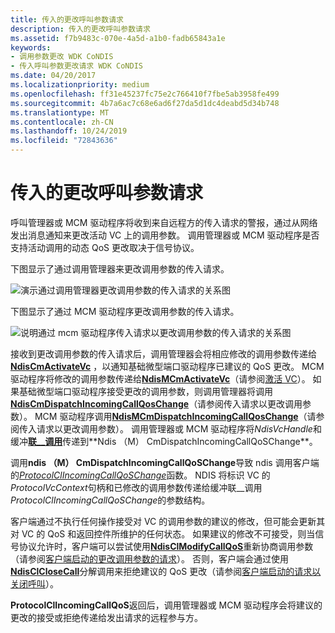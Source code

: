 ```yaml
---
title: 传入的更改呼叫参数请求
description: 传入的更改呼叫参数请求
ms.assetid: f7b9483c-070e-4a5d-a1b0-fadb65843a1e
keywords:
- 调用参数更改 WDK CoNDIS
- 传入呼叫参数更改请求 WDK CoNDIS
ms.date: 04/20/2017
ms.localizationpriority: medium
ms.openlocfilehash: ff31e45237fc75e2c766410f7fbe5ab3958fe499
ms.sourcegitcommit: 4b7a6ac7c68e6ad6f27da5d1dc4deabd5d34b748
ms.translationtype: MT
ms.contentlocale: zh-CN
ms.lasthandoff: 10/24/2019
ms.locfileid: "72843636"
---
```

# <a name="incoming-request-to-change-call-parameters"></a>传入的更改呼叫参数请求





呼叫管理器或 MCM 驱动程序将收到来自远程方的传入请求的警报，通过从网络发出消息通知来更改活动 VC 上的调用参数。 调用管理器或 MCM 驱动程序是否支持活动调用的动态 QoS 更改取决于信号协议。

下图显示了通过调用管理器来更改调用参数的传入请求。

![演示通过调用管理器更改调用参数的传入请求的关系图](images/cm-16.png)

下图显示了通过 MCM 驱动程序更改调用参数的传入请求。

![说明通过 mcm 驱动程序传入请求以更改调用参数的传入请求的关系图](images/fig1-16.png)

接收到更改调用参数的传入请求后，调用管理器会将相应修改的调用参数传递给[**NdisCmActivateVc**](https://docs.microsoft.com/windows-hardware/drivers/ddi/ndis/nf-ndis-ndiscmactivatevc) ，以通知基础微型端口驱动程序已建议的 QoS 更改。 MCM 驱动程序将修改的调用参数传递给[**NdisMCmActivateVc**](https://docs.microsoft.com/windows-hardware/drivers/ddi/ndis/nf-ndis-ndismcmactivatevc)（请参阅[激活 VC](activating-a-vc.md)）。 如果基础微型端口驱动程序接受更改的调用参数，则调用管理器将调用[**NdisCmDispatchIncomingCallQosChange**](https://docs.microsoft.com/windows-hardware/drivers/ddi/ndis/nf-ndis-ndiscmdispatchincomingcallqoschange)（请参阅传入请求以更改调用参数）。 MCM 驱动程序调用[**NdisMCmDispatchIncomingCallQosChange**](https://docs.microsoft.com/windows-hardware/drivers/ddi/ndis/nf-ndis-ndismcmdispatchincomingcallqoschange)（请参阅传入请求以更改调用参数）。 调用管理器或 MCM 驱动程序将*NdisVcHandle*和缓冲[**联\_\_调用**](https://docs.microsoft.com/previous-versions/windows/hardware/network/ff545384(v=vs.85))传递到**Ndis （M） CmDispatchIncomingCallQoSChange**。

调用**ndis （M） CmDispatchIncomingCallQoSChange**导致 ndis 调用客户端的[*ProtocolClIncomingCallQoSChange*](https://docs.microsoft.com/windows-hardware/drivers/ddi/ndis/nc-ndis-protocol_cl_incoming_call_qos_change)函数。 NDIS 将标识 VC 的*ProtocolVcContext*句柄和已修改的调用参数传递给缓冲联\_\_调用*ProtocolClIncomingCallQoSChange*的参数结构。

客户端通过不执行任何操作接受对 VC 的调用参数的建议的修改，但可能会更新其对 VC 的 QoS 和返回控件所维护的任何状态。 如果建议的修改不可接受，则当信号协议允许时，客户端可以尝试使用[**NdisClModifyCallQoS**](https://docs.microsoft.com/windows-hardware/drivers/ddi/ndis/nf-ndis-ndisclmodifycallqos)重新协商调用参数（请参阅[客户端启动的更改调用参数的请求](client-initiated-request-to-change-call-parameters.md)）。 否则，客户端会通过使用[**NdisClCloseCall**](https://docs.microsoft.com/windows-hardware/drivers/ddi/ndis/nf-ndis-ndisclclosecall)分解调用来拒绝建议的 QoS 更改（请参阅[客户端启动的请求以关闭呼叫](client-initiated-request-to-close-a-call.md)）。

**ProtocolClIncomingCallQoS**返回后，调用管理器或 MCM 驱动程序会将建议的更改的接受或拒绝传递给发出请求的远程参与方。

 

 





